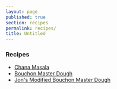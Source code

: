 ```yaml
---
layout: page
published: true
section: recipes
permalink: recipes/
title: Untitled
---
```


### Recipes
- [Chana Masala](indian/chana-masala/)  
- [Bouchon Master Dough](baking/bread/bouchon-master-dough)  
- [Jon's Modified Bouchon Master Dough](baking/bread/jon-bouchon-master-dough)  